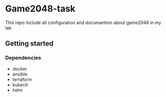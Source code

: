 # Game2048-task

This repo include all configuration and documantion about game2048 in my lab

## Getting started

### Dependencies

* docker 
* ansible
* terraform
* kubectl
* helm

